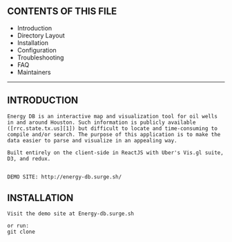 CONTENTS OF THIS FILE
---------------------

 * Introduction
 * Directory Layout
 * Installation
 * Configuration
 * Troubleshooting
 * FAQ
 * Maintainers

---------------------

INTRODUCTION
------------
    Energy DB is an interactive map and visualization tool for oil wells in and around Houston. Such information is publicly available ([rrc.state.tx.us][1]) but difficult to locate and time-consuming to compile and/or search. The purpose of this application is to make the data easier to parse and visualize in an appealing way.

    Built entirely on the client-side in ReactJS with Uber's Vis.gl suite, D3, and redux. 


    DEMO SITE: http://energy-db.surge.sh/


INSTALLATION 
------------

    Visit the demo site at Energy-db.surge.sh

    or run:
    git clone 



[1]: https://www.rrc.state.tx.us/oil-gas/research-and-statistics/obtaining-commission-records/oil-and-gas-well-records/np 
